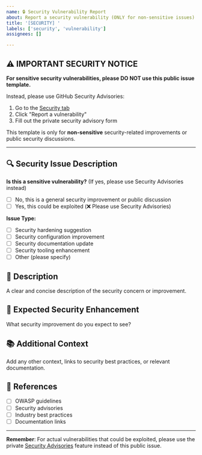 ```yaml
---
name: 🔒 Security Vulnerability Report
about: Report a security vulnerability (ONLY for non-sensitive issues)
title: '[SECURITY] '
labels: ['security', 'vulnerability']
assignees: []

---
```


## ⚠️ IMPORTANT SECURITY NOTICE

**For sensitive security vulnerabilities, please DO NOT use this public issue template.**

Instead, please use GitHub Security Advisories:
1. Go to the [Security tab](https://github.com/mittonface/claude-go-wild/security)
2. Click "Report a vulnerability"
3. Fill out the private security advisory form

This template is only for **non-sensitive** security-related improvements or public security discussions.

---

## 🔍 Security Issue Description

**Is this a sensitive vulnerability?** (If yes, please use Security Advisories instead)
- [ ] No, this is a general security improvement or public discussion
- [ ] Yes, this could be exploited (❌ Please use Security Advisories)

**Issue Type:**
- [ ] Security hardening suggestion
- [ ] Security configuration improvement  
- [ ] Security documentation update
- [ ] Security tooling enhancement
- [ ] Other (please specify)

## 📝 Description

A clear and concise description of the security concern or improvement.

## 🎯 Expected Security Enhancement

What security improvement do you expect to see?

## 📚 Additional Context

Add any other context, links to security best practices, or relevant documentation.

## 🔗 References

- [ ] OWASP guidelines
- [ ] Security advisories
- [ ] Industry best practices
- [ ] Documentation links

---

**Remember**: For actual vulnerabilities that could be exploited, please use the private [Security Advisories](https://github.com/mittonface/claude-go-wild/security) feature instead of this public issue.